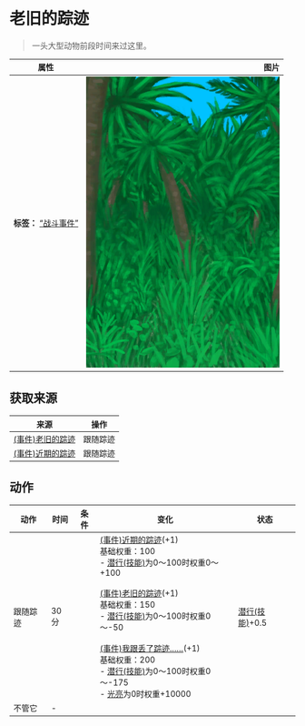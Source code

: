 # 老旧的踪迹  
> 一头大型动物前段时间来过这里。  
  
  属性  |   图片   
 ----  |  ----:   
 **标签：**	[“战斗事件”](tag_FightEvent.md)  |  ![](Sprite/Jungle.png)   
  
## 获取来源  
来源  |  操作  
----  |  ----  
[(事件)老旧的踪迹](Event_BoarTrailOld.md)  |  跟随踪迹  
[(事件)近期的踪迹](Event_BoarTrailRecent.md)  |  跟随踪迹  
## 动作  
动作  |  时间  |  条件  |  变化  |  状态  
----  |  ----  |  ----  |  ----  |  ----  
跟随踪迹<br>  |  30分  |    |  [(事件)近期的踪迹](Event_BoarTrailRecent.md)(+1)<br>基础权重：100<br>- [潜行(技能)](Skill_Stealth.md)为0～100时权重0～+100<br><br>[(事件)老旧的踪迹](Event_BoarTrailOld.md)(+1)<br>基础权重：150<br>- [潜行(技能)](Skill_Stealth.md)为0～100时权重0～-50<br><br>[(事件)我跟丢了踪迹……](Event_BoarTrailLost.md)(+1)<br>基础权重：200<br>- [潜行(技能)](Skill_Stealth.md)为0～100时权重0～-175<br>- [光亮](Light.md)为0时权重+10000<br>  |  [潜行(技能)](Skill_Stealth.md)+0.5  
不管它<br>  |  -  |    |    |    
